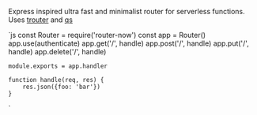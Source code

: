 
Express inspired ultra fast and minimalist router for serverless functions. Uses [trouter](https://www.npmjs.com/package/trouter#trouteraddmethod-pattern-handlers) and [qs](https://www.npmjs.com/package/qs)

`js
	const Router = require('router-now')
	const app = Router()
	app.use(authenticate)
	app.get('/', handle)
	app.post('/', handle)
	app.put('/', handle)
	app.delete('/', handle)

	module.exports = app.handler

	function handle(req, res) {
		res.json({foo: 'bar'})
	}
`
